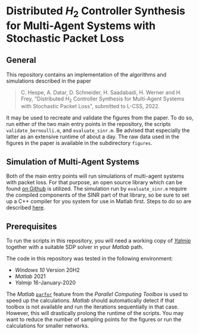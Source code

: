 # Distributed $H_2$ Controller Synthesis for Multi-Agent Systems with Stochastic Packet Loss

## General

This repository contains an implementation of the algorithms and simulations described in the paper

> C. Hespe, A. Datar, D. Schneider, H. Saadabadi, H. Werner and H. Frey, "Distributed $H_2$ Controller Synthesis for Multi-Agent Systems with Stochastic Packet Loss", submitted to L-CSS, 2022.

It may be used to recreate and validate the figures from the paper.
To do so, run either of the two main entry points in the repository, the scripts `validate_bernoulli.m`, and `evaluate_sinr.m`.
Be advised that especially the latter as an extensive runtime of about a day.
The raw data used in the figures in the paper is available in the subdirectory `figures`.

## Simulation of Multi-Agent Systems

Both of the main entry points will run simulations of multi-agent systems with packet loss.
For that purpose, an open source library which can be found [on Github](https://github.com/TUHH-ICS/MAS-Simulation) is utilized.
The simulation run by `evaluate_sinr.m` require the compiled components of the SINR part of that library, so be sure to set up a C++ compiler for you system for use in Matlab first.
Steps to do so are described [here](https://github.com/TUHH-ICS/MAS-Simulation#using-the-sinr-networking-library).

## Prerequisites

To run the scripts in this repository, you will need a working copy of [*Yalmip*](https://yalmip.github.io/) together with a suitable SDP solver in your *Matlab* path.

The code in this repository was tested in the following environment:

* *Windows 10* Version 20H2
* *Matlab* 2021
* *Yalmip* 16-January-2020

The *Matlab* [`parfor`](https://de.mathworks.com/help/parallel-computing/parfor.html) feature from the *Parallel Computing Toolbox* is used to speed up the calculations.
*Matlab* should automatically detect if that toolbox is not available and run the iterations sequentially in that case.
However, this will drastically prolong the runtime of the scripts.
You may want to reduce the number of sampling points for the figures or run the calculations for smaller networks.
